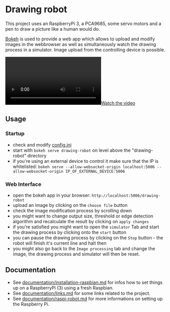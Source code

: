 # Drawing robot


This project uses an RaspberryPi 3, a PCA9685,  some servo motors and a pen to draw a picture like a human would do.

[Bokeh](https://bokeh.pydata.org/en/latest/) is used to provide a web app which allows to upload and modify images in the webbrowser as well as simultaneously watch the drawing process in a simulator. Image upload from the controlling device is possible.

[![Watch the video](https://raw.githubusercontent.com/pippcat/drawing-robot/master/static/doc/fckafd.mp4)](http://youtu.be/vt5fpE0bzSY)

## Usage

### Startup

- check and modify [config.ini](config.ini)
- start with `bokeh serve drawing-robot` on level above the "drawing-robot" directory
- if you're using an external device to control it make sure that the IP is whitelisted: `bokeh serve --allow-websocket-origin localhost:5006 --allow-websocket-origin IP_OF_EXTERNAL_DEVICE:5006`

### Web Interface

- open the bokeh app in your browser: `http://localhost:5006/drawing-robot`
- upload an image by clicking on the `choose file` button
- check the image modification process by scrolling down
- you might want to change output size, threshold or edge detection algorithm and recalculate the result by clicking on `apply changes`
- if you're satisfied you might want to open the `simulator` Tab and start the drawing process by clicking onto the `start` button
- you can pause the drawing process by clicking on the `Stop` button - the robot will finish it's current line and halt then
- you might also go back to the `Image processing` tab and change the image, the drawing process and simulator will then be reset.

## Documentation

- See [documentation/installation-raspbian.md](documentation/installation-raspbian.md) for infos how to set things up on a RaspberryPi (3) using a fresh Raspbian.
- See [documentation/links.md](documentation/links.md) for some links related to the project.
- See [documentation/raspi-robot.md](documentation/raspi-robot.md) for more informations on setting up the Raspberry Pi.
